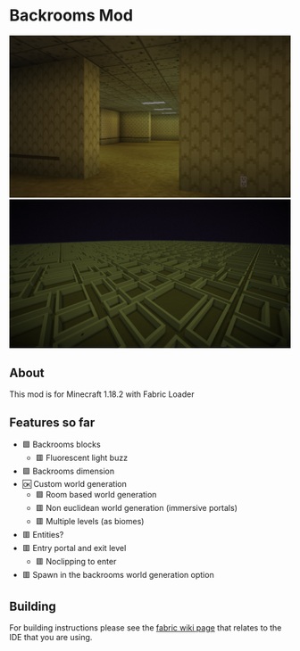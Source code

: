 # Backrooms Mod

![](iconic.png)
![](layout.png)

## About

This mod is for Minecraft 1.18.2 with Fabric Loader

## Features so far
- 🟩 Backrooms blocks
  - 🟥 Fluorescent light buzz
- 🟩 Backrooms dimension
- 🆗 Custom world generation
  - 🟩 Room based world generation
  - 🟥 Non euclidean world generation (immersive portals)
  - 🟥 Multiple levels (as biomes)
- 🟥 Entities?
- 🟥 Entry portal and exit level
  - 🟥 Noclipping to enter
- 🟥 Spawn in the backrooms world generation option

## Building

For building instructions please see the [fabric wiki page](https://fabricmc.net/wiki/tutorial:setup) that relates to the IDE that you are using.

